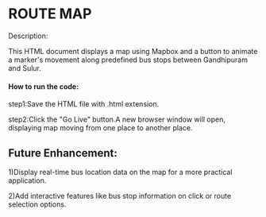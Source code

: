 # ROUTE MAP

Description:

This HTML document displays a map using Mapbox and a button to animate a marker's movement along predefined bus stops between Gandhipuram and Sulur.

#### How to run the code:

step1:Save the HTML file with .html extension.

step2:Click the "Go Live" button.A new browser window will open, displaying map moving from one place to another place.

## Future Enhancement:

1)Display real-time bus location data on the map for a more practical application.

2)Add interactive features like bus stop information on click or route selection options.
